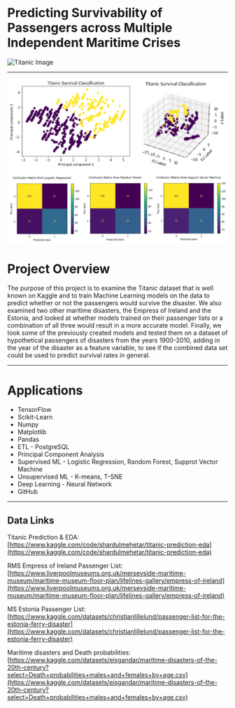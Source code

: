 # Predicting Survivability of Passengers across Multiple Independent Maritime Crises
![Titanic Image](https://c.tenor.com/IjTPynungU8AAAAC/titanic-breaks.gif)
- - -
![image](https://github.com/huddack20/Project4-ML-ETL/blob/main/Pictures/ML_MODELS.png)
# Project Overview
The purpose of this project is to examine the Titanic dataset that is well known on Kaggle and to train Machine Learning models on the data to predict whether or not the passengers would survive the disaster. We also examined two other maritime disasters, the Empress of Ireland and the Estonia, and looked at whether models trained on their passenger lists or a combination of all three would result in a more accurate model. Finally, we took some of the previously created models and tested them on a dataset of hypothetical passengers of disasters from the years 1900-2010, adding in the year of the disaster as a feature variable, to see if the combined data set could be used to predict survival rates in general.
- - -
# Applications

* TensorFlow
* Scikit-Learn
* Numpy
* Matplotlib
* Pandas
* ETL - PostgreSQL
* Principal Component Analysis
* Supervised ML - Logistic Regression, Random Forest, Supprot Vector Machine
* Unsupervised ML - K-means, T-SNE
* Deep Learning - Neural Network
* GitHub 
- - -
## Data Links
Titanic Prediction & EDA: 
[https://www.kaggle.com/code/shardulmehetar/titanic-prediction-eda](https://www.kaggle.com/code/shardulmehetar/titanic-prediction-eda)

RMS Empress of Ireland Passenger List:
[https://www.liverpoolmuseums.org.uk/merseyside-maritime-museum/maritime-museum-floor-plan/lifelines-gallery/empress-of-ireland](https://www.liverpoolmuseums.org.uk/merseyside-maritime-museum/maritime-museum-floor-plan/lifelines-gallery/empress-of-ireland)

MS Estonia Passenger List:
[https://www.kaggle.com/datasets/christianlillelund/passenger-list-for-the-estonia-ferry-disaster](https://www.kaggle.com/datasets/christianlillelund/passenger-list-for-the-estonia-ferry-disaster)

Maritime disasters and Death probabilities:
[https://www.kaggle.com/datasets/eisgandar/maritime-disasters-of-the-20th-century?select=Death+probabilities+males+and+females+by+age.csv](https://www.kaggle.com/datasets/eisgandar/maritime-disasters-of-the-20th-century?select=Death+probabilities+males+and+females+by+age.csv)
